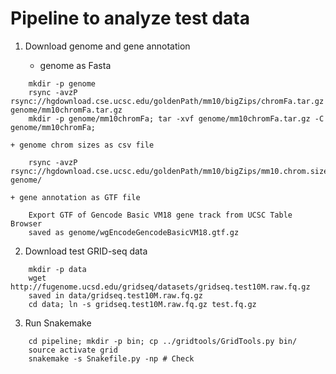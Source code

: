# Pipeline to analyze test data

1. Download genome and gene annotation

    + genome as Fasta
```
    mkdir -p genome
    rsync -avzP rsync://hgdownload.cse.ucsc.edu/goldenPath/mm10/bigZips/chromFa.tar.gz genome/mm10chromFa.tar.gz
    mkdir -p genome/mm10chromFa; tar -xvf genome/mm10chromFa.tar.gz -C genome/mm10chromFa;
```
    + genome chrom sizes as csv file
```
    rsync -avzP rsync://hgdownload.cse.ucsc.edu/goldenPath/mm10/bigZips/mm10.chrom.sizes genome/
```

    + gene annotation as GTF file
```
    Export GTF of Gencode Basic VM18 gene track from UCSC Table Browser
    saved as genome/wgEncodeGencodeBasicVM18.gtf.gz
```

2. Download test GRID-seq data
```
    mkdir -p data
    wget http://fugenome.ucsd.edu/gridseq/datasets/gridseq.test10M.raw.fq.gz
    saved in data/gridseq.test10M.raw.fq.gz
    cd data; ln -s gridseq.test10M.raw.fq.gz test.fq.gz
```

3. Run Snakemake
```
    cd pipeline; mkdir -p bin; cp ../gridtools/GridTools.py bin/
    source activate grid
    snakemake -s Snakefile.py -np # Check
```

